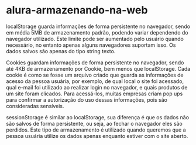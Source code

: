 # alura-armazenando-na-web

localStorage guarda informações de forma persistente no navegador, sendo em média 5MB de armazenamento padrão, podendo variar dependendo do navegador utilizado. 
Este limite pode ser aumentado pelo usuário quando necessário, no entanto apenas alguns navegadores suportam isso. Os dados salvos são apenas do tipo string texto.

Cookies guardam informações de forma persistente no navegador, sendo até 4KB de armazenamento por Cookie, bem menos que localStorage. 
Cada cookie é como se fosse um arquivo criado que guarda as informações de acesso da pessoa usuária, por exemplo, de qual local o site foi acessado, 
qual e-mail foi utilizado ao realizar login no navegador, e quais produtos de um site foram clicados. Para acessá-los, muitas empresas criam pop ups 
para confirmar a autorização do uso dessas informações, pois são consideradas sensíveis.

sessionStorage é similar ao localStorage, sua diferença é que os dados não são salvos de forma persistente, ou seja, ao fechar o navegador eles são perdidos. 
Este tipo de armazenamento é utilizado quando queremos que a pessoa usuária utilize os dados apenas enquanto estiver com o site aberto.
